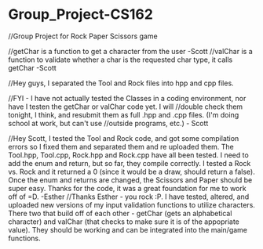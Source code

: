 # Group_Project-CS162

//Group Project for Rock Paper Scissors game

//getChar is a function to get a character from the user -Scott
//valChar is a function to validate whether a char is the requested char type, it calls getChar -Scott

//Hey guys, I separated the Tool and Rock files into hpp and cpp files. 


//FYI - I have not actually tested the Classes in a coding environment, nor have I testen the getChar or valChar code yet. I will //double check them tonight, I think, and resubmit them as full .hpp and .cpp files. (I'm doing school at work, but can't use //outside programs, etc.) - Scott

//Hey Scott, I tested the Tool and Rock code, and got some compilation errors so I fixed them and separated them and re uploaded them. The Tool.hpp, Tool.cpp, Rock.hpp and Rock.cpp have all been tested. I need to add the enum and return, but so far, they compile correctly. I tested a Rock vs. Rock and it returned a 0 (since it would be a draw, should return a false). Once the enum and returns are changed, the Scissors and Paper should be super easy. Thanks for the code, it was a great foundation for me to work off of =D. -Esther
//Thanks Esther - you rock :P. I have tested, altered, and uploaded new versions of my input validation functions to utilize characters. There two that build off of each other - getChar (gets an alphabetical character) and valChar (that checks to make sure it is of the appopriate value). They should be working and can be integrated into the main/game functions.
